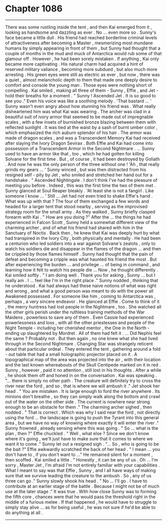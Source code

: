 
# Chapter 1086


---

There was some rustling inside the tent , and then Kai emerged from it , looking as handsome and dazzling as ever . No ... even more so .
Sunny's face became a little dull . His friend had reached borderline criminal levels of attractiveness after becoming a Master , mesmerizing most mundane humans by simply appearing in front of them , but Sunny had thought that a couple of months in the mud and muck of Antarctica would rub some of that glamour off .
However , he had been sorely mistaken .
If anything , Kai only became more captivating . His natural charm had acquired a hint of reserved military valiance , becoming more subdued , but also much more arresting . His green eyes were still as electric as ever , but now , there was a quiet , almost melancholic depth to them that made one deeply desire to comfort and console the young man . Those eyes were nothing short of compelling .
Kai smiled , making all three of them - Sunny , Effie , and Jet - hold their breaths for a moment . " Sunny ! Ascended Jet . It is so good to see you ."
Even his voice was like a soothing melody .
'That bastard ... ' Sunny wasn't even angry about how stunning his friend was . What really disheartened him was what Kai was wearing .
The archer was clad in a beautiful suit of ivory armor that seemed to be made out of impregnable scales , with a few insets of burnished bronze blazing between them with reflected sunlight . It was tied at the waist by a sash of burnt umber color , which emphasized the rich auburn splendor of his hair .
The armor was made of dragon scales , and was a Transcendent Memory Kai had received after slaying the Ivory Dragon Sevirax .
Both Effie and Kai had come into possession of a Transcendent Armor in the Second Nightmare .
... Sunny used to have an armor like that , too , which he had gotten for killing Solvane for the first time . But , of course , it had been destroyed by Goliath .
And now he was the only person of the three without one !
'Ah , that really grinds my gears ... ' Sunny winced , but was then distracted from his resigned self - pity by Jet , who smiled and stretched her hand out for a handshake . " Ascended Nightingale . I don't think I've had the pleasure of meeting you before .
Indeed , this was the first time the two of them met . Sunny glanced at Soul Reaper bleakly . 'At least she is not a fangirl . Like someone I know ... '
Still ... Jet had not even tried to shake Effie's hand . What was up with that ?
The four of them exchanged a few words and headed for a larger tent that stood nearby , serving as the improvised strategy room for the small army . As they walked , Sunny briefly clasped forearm with Kai . " How are you doing ?"
After the ... the things he had experienced in Falcon Scott , Sunny held a somewhat different view of the charming archer , and of what his friend had shared with him in the Sanctuary of Noctis .
Back then , he knew that Kai was deeply hurt by what had transpired in the Ivory City , both physically and mentally . He had been a centurion who led soldiers into a war against Solvane's zealots , only to watch his soldiers die and disappear in the flames of the dragon ... and then be crippled by those flames himself .
Sunny had thought that the pain of defeat and becoming a cripple was what haunted his friend the most . But after experiencing the burden ... and privilege ... of being in command , and learning how it felt to watch his people die ...
Now , he thought differently .
Kai smiled softly . " I am doing well . Thank you for asking , Sunny ... but I really am . I ... feel like I'm in the right place ."
Sunny nodded , thinking that he understood . Kai had always had these naive notions of what was right and wrong , and what a good person was meant to do with the power all Awakened possessed . For someone like him , coming to Antarctica was , perhaps , a very sincere endeavor .
He glanced at Effie . Come to think of it , the merry huntress had lost people in the Nightmare , too . She watched all the other girls perish under the ruthless training methods of the War Maidens , powerless to save any of them .
Even Cassie had experienced powerlessness and loss , with all the other priestesses and people of the Night Temple - including her cherished mentor , the One in the North - ending up slaughtered by Mordret .
All of them had felt it .
... Did Nephis feel the same ? Probably not . But then again , no one knew what she had lived through in the Second Nightmare . Changing Star was strangely reticent about that particular ordeal .
They entered the tent , gathering around a fold - out table that had a small holographic projector placed on it . A topographical map of the area was projected into the air , with their location and the last known whereabouts of the Skull Centipede marked on it in red .
Sunny , however , paid it no attention , still lost in his thoughts . After a while , he shook them off and honed in on the conversation .
Kai was speaking . "... there is simply no other path . The creature will definitely try to cross the river near the ford , and so , that is where we will ambush it ."
Jet shook her head . " You are mistaken . It is large enough to ford the river anywhere . Its minions don't breathe , so they can simply walk along the bottom and crawl out of the water on the other side . The current is nowhere near strong enough to be an obstacle for them ."
The charming archer sighed , then nodded . " That is correct . Which was why I said near the ford , not directly using the ford ... the landscape is going to push the Tyrant into this general area , but we have no way of knowing where exactly it will enter the river ."
Sunny frowned , already sensing where this was going . " So ... what is the plan , then ?"
Effie chuckled . " Well , what else ? Since we don't know where it's going , we'll just have to make sure that it comes to where we want it to come ."
Sunny let out a resigned sigh . "... So , who is going to be the bait ?"
Effie awkwardly scratched the back of her head . " I mean ... you don't have to , if you don't want to ..."
He remained silent for a moment , then scoffed .
Kai smiled a little . " Honestly , it can be any of us . Oh ... I'm sorry , Master Jet , I'm afraid I'm not entirely familiar with your capabilities . What I meant to say was that Effie , Sunny , and I all have ways of making sure that we survive leading the creature to the ambush . So , any of us three can go ."
Sunny slowly shook his head . " No ... I'll go . I have to contribute at an earlier stage of the battle . Because I might not be of much use at the later stage ."
It was true . With how close Sunny was to forming the fifth core , chances were that he would pass the threshold right in the middle of a furious melee . If that happened , he would have to struggle to simply stay alive ... as for being useful , he was not sure if he'd be able to do anything at all .

---

